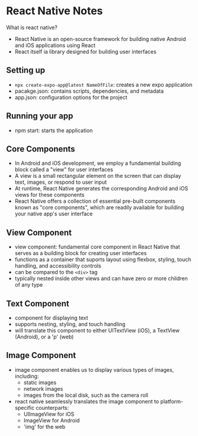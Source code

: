 # React Native Notes

What is react native?

- React Native is an open-source framework for building native Android and iOS applications using React
- React itself ia library designed for building user interfaces

## Setting up

- `npx create-expo-app@latest NameOfFile`: creates a new expo application
- pacakge.json: contains scripts, dependencies, and metadata
- app.json: configuration options for the project

## Running your app

- npm start: starts the application

## Core Components

- In Android and iOS development, we employ a fundamental building block called a "view" for user interfaces
- A view is a small rectangular element on the screen that can display text, images, or respond to user input
- At runtime, React Native generates the corresponding Android and iOS views for these components
- React Native offers a collection of essential pre-built components known as "core components", which are readily available for building your native app's user interface

## View Component

- view component: fundamental core component in React Native that serves as a building block for creating user interfaces
- functions as a container that suports layout using flexbox, styling, touch handling, and accessibility controls
- can be compared to the `<div>` tag
- typically nested inside other views and can have zero or more children of any type

## Text Component

- component for displaying text
- supports nesting, styling, and touch handling
- will translate this component to either UITextView (iOS), a TextView (Android), or a 'p' (web)

## Image Component

- image component enables us to display various types of images, including:
  - static images
  - network images
  - images from the local disk, such as the camera roll
- react native seamlessly translates the image component to platform-specific counterparts:
  - UIImageView for iOS
  - ImageView for Android
  - 'img' for the web
